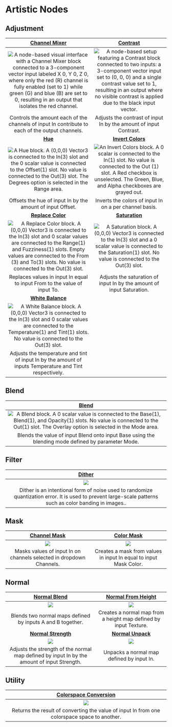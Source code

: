 # Artistic Nodes

## Adjustment


|[Channel Mixer](Channel-Mixer-Node.md)| [Contrast](Contrast-Node.md) |
|:---------:|:---------:|
|![A node-based visual interface with a Channel Mixer block connected to a 3-component vector input labeled X 0, Y 0, Z 0, where only the red (R) channel is fully enabled (set to 1) while green (G) and blue (B) are set to 0, resulting in an output that isolates the red channel.](images/ChannelMixerNodeThumb.png)|![A node-based setup featuring a Contrast block connected to two inputs: a 3-component vector input set to (0, 0, 0) and a single contrast value set to 1, resulting in an output where no visible contrast is applied due to the black input vector.](images/ContrastNodeThumb.png)|
|Controls the amount each of the channels of input In contribute to each of the output channels.|Adjusts the contrast of input In by the amount of input Contrast.|
|[**Hue**](Hue-Node.md)|[**Invert Colors**](Invert-Colors-Node.md)|
|![A Hue block. A (0,0,0) Vector3 is connected to the In(3) slot and the 0 scalar value is connected to the Offset(1) slot. No value is connected to the Out(3) slot. The Degrees option is selected in the Range area.](images/HueNodeThumb.png)|![An Invert Colors block. A 0 scalar is connected to the In(1) slot. No value is connected to the Out (1) slot. A Red checkbox is unselected. The Green, Blue, and Alpha checkboxes are grayed out.](images/InvertColorsNodeThumb.png)|
|Offsets the hue of input In by the amount of input Offset.|Inverts the colors of input In on a per channel basis.|
|[**Replace Color**](Replace-Color-Node.md)|[**Saturation**](Saturation-Node.md)|
|![A Replace Color block. A (0,0,0) Vector3 is connected to the In(3) slot and 0 scalar values are connected to the Range(1) and Fuzziness(1) slots. Empty values are connected to the From (3) and To(3) slots. No value is connected to the Out(3) slot.](images/ReplaceColorNodeThumb.png)|![A Saturation block. A (0,0,0) Vector3 is connected to the In(3) slot and a 0 scalar value is connected to the Saturation(1) slot. No value is connected to the Out(3) slot.](images/SaturationNodeThumb.png)|
|Replaces values in input In equal to input From to the value of input To.|Adjusts the saturation of input In by the amount of input Saturation.|
|[**White Balance**](White-Balance-Node.md)||
|![A White Balance block. A (0,0,0) Vector3 is connected to the In(3) slot and 0 scalar values are connected to the Temperature(1) and Tint(1) slots. No value is connected to the Out(3) slot.](images/WhiteBalanceNodeThumb.png)||
|Adjusts the temperature and tint of input In by the amount of inputs Temperature and Tint respectively.||



## Blend

|[Blend](Blend-Node.md)|
|:---------:|
|![A Blend block. A 0 scalar value is connected to the Base(1), Blend(1), and Opacity(1) slots. No value is connected to the Out(1) slot. The Overlay option is selected in the Mode area.](images/BlendNodeThumb.png)|
|Blends the value of input Blend onto input Base using the blending mode defined by parameter Mode.|



## Filter

|[Dither](Dither-Node.md)|
|:---------:|
|![](images/DitherNodeThumb.png)|
|Dither is an intentional form of noise used to randomize quantization error. It is used to prevent large-scale patterns such as color banding in images..|



## Mask


|[Channel Mask](Channel-Mask-Node.md)| [Color Mask](Color-Mask-Node.md) |
|:---------:|:---------:|
|![](images/ChannelMaskNodeThumb.png)|![](images/ColorMaskNodeThumb.png)|
|Masks values of input In on channels selected in dropdown Channels.|Creates a mask from values in input In equal to input Mask Color.|



## Normal


|[Normal Blend](Normal-Blend-Node.md)| [Normal From Height](Normal-From-Height-Node.md) |
|:---------:|:---------:|
|![](images/NormalBlendNodeThumb.png)|![](images/NormalFromHeightNodeThumb.png)|
|Blends two normal maps defined by inputs A and B together.|Creates a normal map from a height map defined by input Texture.|
|[**Normal Strength**](Normal-Strength-Node.md)|[**Normal Unpack**](Normal-Unpack-Node.md)|
|![](images/NormalStrengthNodeThumb.png)|![](images/NormalUnpackNodeThumb.png)|
|Adjusts the strength of the normal map defined by input In by the amount of input Strength.|Unpacks a normal map defined by input In.|



## Utility


|    [Colorspace Conversion](Colorspace-Conversion-Node.md)    |
| :----------------------------------------------------------: |
|      ![](images/ColorspaceConversionNodeThumb.png)      |
| Returns the result of converting the value of input In from one colorspace space to another. |
